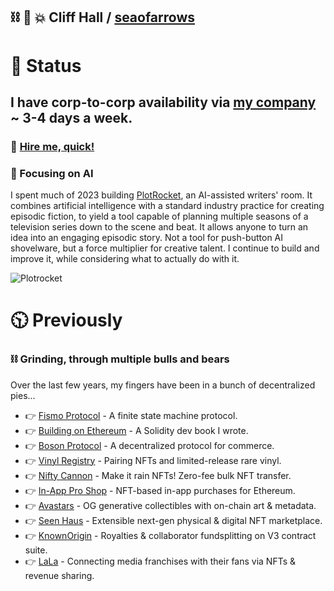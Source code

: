 ##  ⛓ 🧠 💥 Cliff Hall / [seaofarrows](https://solo.to/seaofarrows)

# 📆 Status
## I have corp-to-corp availability via [my company](https://futurescale.com) ~ 3-4 days a week. 
### 🤝 [Hire me, quick!](https://futurescale.com) 
### 🧠 Focusing on AI
I spent much of 2023 building [PlotRocket](https://plotrocket.app), an AI-assisted writers' room. It combines artificial intelligence with a standard industry practice for creating episodic fiction, to yield a tool capable of planning multiple seasons of a television series down to the scene and beat. It allows anyone to turn an idea into an engaging episodic story. Not a tool for push-button AI shovelware, but a force multiplier for creative talent. I continue to build and improve it, while considering what to actually do with it. 

<img width="auto" alt="Plotrocket" src="https://github.com/cliffhall/cliffhall/assets/871933/f027cc61-ac0e-4737-87ed-c98109e5a5d9">

# 🕥 Previously
### ⛓ Grinding, through multiple bulls and bears
Over the last few years, my fingers have been in a bunch of decentralized pies...

- 👉 [Fismo Protocol](https://github.com/cliffhall/Fismo/blob/main/README.md) - A finite state machine protocol.
- 👉 [Building on Ethereum](https://amzn.to/3iDsG1q) - A Solidity dev book I wrote.
- 👉 [Boson Protocol](https://www.bosonprotocol.io/) - A decentralized protocol for commerce.
- 👉 [Vinyl Registry](https://vinylregistry.org) - Pairing NFTs and limited-release rare vinyl.
- 👉 [Nifty Cannon](https://niftycannon.app) - Make it rain NFTs! Zero-fee bulk NFT transfer.
- 👉 [In-App Pro Shop](https://in-app-pro-shop.futurescale.com/) - NFT-based in-app purchases for Ethereum.
- 👉 [Avastars](https://nft42.github.io/Avastars-Contracts/) - OG generative collectibles with on-chain art & metadata.
- 👉 [Seen Haus](https://seen.haus) - Extensible next-gen physical & digital NFT marketplace.
- 👉 [KnownOrigin](https://knownorigin.io) - Royalties & collaborator fundsplitting on V3 contract suite.
- 👉 [LaLa](https://lala.xyz) - Connecting media franchises with their fans via NFTs & revenue sharing.
